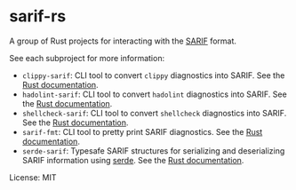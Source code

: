 # sarif-rs

A group of Rust projects for interacting with the
[SARIF](https://sarifweb.azurewebsites.net/) format.

See each subproject for more information:

- `clippy-sarif`: CLI tool to convert `clippy` diagnostics into SARIF. See the
  [Rust documentation](https://psastras.github.io/sarif-rs/clippy_sarif/index.html).
- `hadolint-sarif`: CLI tool to convert `hadolint` diagnostics into SARIF. See
  the
  [Rust documentation](https://psastras.github.io/sarif-rs/hadolint_sarif/index.html).
- `shellcheck-sarif`: CLI tool to convert `shellcheck` diagnostics into SARIF.
  See the
  [Rust documentation](https://psastras.github.io/sarif-rs/shellcheck_sarif/index.html).
- `sarif-fmt`: CLI tool to pretty print SARIF diagnostics. See the
  [Rust documentation](https://psastras.github.io/sarif-rs/sarif_fmt/index.html).
- `serde-sarif`: Typesafe SARIF structures for serializing and deserializing
  SARIF information using [serde](https://serde.rs/). See the
  [Rust documentation](https://psastras.github.io/sarif-rs/serde_sarif/index.html).

License: MIT
